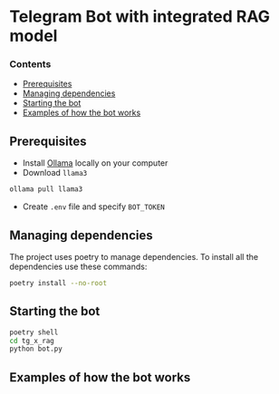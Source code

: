 # Telegram Bot with integrated RAG model
### Contents
- [Prerequisites]()
- [Managing dependencies]()
- [Starting the bot]()
- [Examples of how the bot works]()

## Prerequisites
- Install [Ollama](https://ollama.com/) locally on your computer
- Download `llama3`
```bash
ollama pull llama3
```
- Create `.env` file and specify `BOT_TOKEN`

## Managing dependencies
The project uses poetry to manage dependencies. To install all the dependencies use these commands:
```bash
poetry install --no-root
```

## Starting the bot
```bash
poetry shell
cd tg_x_rag
python bot.py
```

## Examples of how the bot works